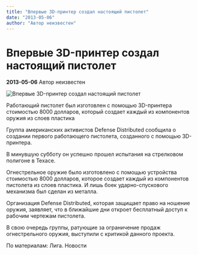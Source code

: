 ```yaml
---
title: "Впервые 3D-принтер создал настоящий пистолет"
date: "2013-05-06"
author: "Автор неизвестен"
---
```


# Впервые 3D-принтер создал настоящий пистолет

**2013-05-06** Автор неизвестен

![Впервые 3D-принтер создал настоящий пистолет](http://news.liga.net/upload/resize_cache/iblock/518/380_230_2/518bfa41b5a8595ec071a415bdf7fcb9.jpg)

Работающий пистолет был изготовлен с помощью 3D-принтера стоимостью 8000 долларов, который создает каждый из компонентов оружия из слоев пластика

Группа американских активистов Defense Distributed сообщила о создании первого работающего пистолета, созданного с помощью 3D-принтера.

В минувшую субботу он успешно прошел испытания на стрелковом полигоне в Техасе.

Огнестрельное оружие было изготовлено с помощью устройства стоимостью 8000 долларов, которое создает каждый из компонентов пистолета из слоев пластика. И лишь боек ударно-спускового механизма был сделан из металла.

Организация Defense Distributed, которая защищает право на ношение оружия, заявляет, что в ближайшие дни откроет бесплатный доступ к рабочим чертежам пистолета.

В свою очередь группы, ратующие за ограничение продаж огнестрельного оружия, выступили с критикой данного проекта.

По материалам: Лига. Новости